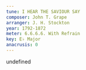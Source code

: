 ```yaml
---
tune: I HEAR THE SAVIOUR SAY
composer: John T. Grape
arranger: J. H. Stockton
year: 1792-1872
meter: 6.6.6.6. With Refrain
key: E♭ Major
anacrusis: 0
---
```

undefined